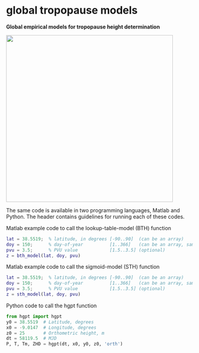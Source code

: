 # global tropopause models
**Global empirical models for tropopause height determination**

<img src="https://github.com/pjmateus/hgpt/blob/master/logos.png" width="450">

The same code is available in two programming languages, Matlab and Python. The header contains guidelines for running each of these codes.

Matlab example code to call the lookup-table-model (BTH) function
```Matlab
lat = 38.5519;  % latitude, in degrees [-90..90]  (can be an array)
doy = 150;      % day-of-year          [1..366]   (can be an array, same size as lat)
pvu = 3.5;      % PVU value            [1.5..3.5] (optional)
z = bth_model(lat, doy, pvu)
```

Matlab example code to call the sigmoid-model (STH) function
```Matlab
lat = 38.5519;  % latitude, in degrees [-90..90]  (can be an array)
doy = 150;      % day-of-year          [1..366]   (can be an array, same size as lat)
pvu = 3.5;      % PVU value            [1.5..3.5] (optional)
z = sth_model(lat, doy, pvu)
```


Python code to call the hgpt function 
```Python
from hgpt import hgpt
y0 = 38.5519  # Latitude, degrees
x0 = -9.0147  # Longitude, degrees
z0 = 25       # Orthometric height, m
dt = 58119.5  # MJD
P, T, Tm, ZHD = hgpt(dt, x0, y0, z0, 'orth')
```
